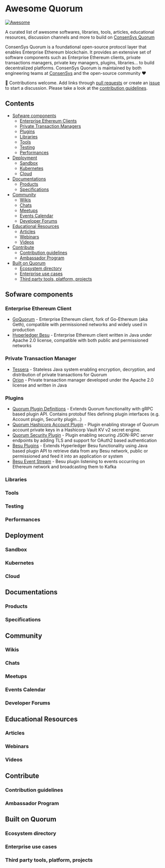 # Awesome Quorum

[![Awesome](https://cdn.rawgit.com/sindresorhus/awesome/d7305f38d29fed78fa85652e3a63e154dd8e8829/media/badge.svg)](https://github.com/sindresorhus/awesome)

A curated list of awesome softwares, libraries, tools, articles, educational resources, discussion channels and more to build on [ConsenSys Quorum](https://consensys.net/quorum/)

ConsenSys Quorum is a foundational open-source protocol layer that enables Enterprise Ethereum blockchain. It provides an extensive set of software components such as Enterprise Ethereum clients, private transactions managers, private key managers, plugins, libraries... to build decentralized platforms. ConsenSys Quorum is maintained by both engineering teams at [ConsenSys](https://consensys.net/) and the open-source community :heart:

:elephant: Contributions welcome. Add links through [pull requests](https://github.com/ConsenSys/awesome-quorum/pulls) or create an [issue](https://github.com/ConsenSys/awesome-quorum/issues) to start a discussion. Please take a look at the [contribution guidelines](CONTRIBUTING.md).

## Contents

- [Sofware components](#sofware-components)
  - [Enterprise Ethereum Clients](#enterprise-ethereum-client)
  - [Private Transaction Managers](#private-transaction-manager)
  - [Plugins](#plugins)
  - [Libraries](#libraries)
  - [Tools](#tools)
  - [Testing](#testing)
  - [Performances](#performances)
- [Deployment](#deployment)
  - [Sandbox](#sandbox)
  - [Kubernetes](#kubernetes)
  - [Cloud](#cloud)
- [Documentations](#documentations)
  - [Products](#products)
  - [Specifications](#specifications)
- [Community](#community)
  - [Wikis](#wikis)
  - [Chats](#chats)
  - [Meetups](#meetups)
  - [Events Calendar](#events-calendar)
  - [Developer Forums](#developer-forums)
- [Educational Resources](#educational-resources)
  - [Articles](#articles)
  - [Webinars](#webinars)
  - [Videos](#videos)
- [Contribute](#contribute)
  - [Contribution guidelines](#contribution-guidelines)
  - [Ambassador Program](#ambassador-program)
- [Built on Quorum](#built-on-quorum)
  - [Ecosystem directory](#ecosystem-directory)
  - [Enterprise use cases](#enterprise-use-cases)
  - [Third party tools, platform, projects](#third-party-tools-platform-projects)

## Sofware components

### Enterprise Ethereum Client

- [GoQuorum](https://github.com/ConsenSys/quorum) - Enterprise Ethereum client, fork of Go-Ethereum (aka Geth), compatible with permissioned networks and widely used in production
- [Hyperledger Besu](https://github.com/hyperledger/besu) - Enterprise Ethereum client written in Java under Apache 2.0 license, compatible with both public and permissioned networks

### Private Transaction Manager

- [Tessera](https://github.com/ConsenSys/tessera) - Stateless Java system enabling encryption, decryption, and distribution of private transactions for Quorum
- [Orion](https://github.com/ConsenSys/orion) - Private transaction manager developed under the Apache 2.0 license and written in Java

### Plugins

- [Quorum Plugin Definitions](https://github.com/ConsenSys/quorum-plugin-definitions) - Extends Quorum functionality with gRPC based plugin API. Contains protobuf files defining plugin interfaces (e.g. Account plugin, Security plugin...)
- [Quorum Hashicorp Account Plugin](https://github.com/ConsenSys/quorum-account-plugin-hashicorp-vault) - Plugin enabling storage of Quorum account private keys in a Hashicorp Vault KV v2 secret engine.
- [Quorum Security Plugin](https://github.com/ConsenSys/quorum-security-plugin-enterprise) - Plugin enabling securing JSON-RPC server endpoints by adding TLS and support for OAuth2 based authentication
- [Besu Plugins](https://github.com/ConsenSys/besu-plugins/) - Extends Hyperledger Besu functionality using Java based plugin API to retrieve data from any Besu network, public or permissioned and feed it into an application or system
- [Besu Event Stream](https://github.com/ConsenSys/besu-plugins/tree/master/event-stream) - Besu plugin listening to events occurring on Ethereum network and broadcasting them to Kafka

### Libraries

### Tools

### Testing

### Performances

## Deployment

### Sandbox

### Kubernetes

### Cloud

## Documentations

### Products

### Specifications

## Community

### Wikis

### Chats

### Meetups

### Events Calendar

### Developer Forums

## Educational Resources

### Articles

### Webinars

### Videos

## Contribute

### Contribution guidelines

### Ambassador Program

## Built on Quorum

### Ecosystem directory

### Enterprise use cases

### Third party tools, platform, projects
